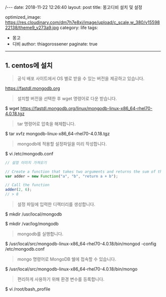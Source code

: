 /---
date: 2018-11-22 12:26:40
layout: post
title: 몽고디비 설치 및 설정
<!--image: https://res.cloudinary.com/dm7h7e8xj/image/upload/v1559822138/theme9_v273a9.jpg-->
optimized_image: https://res.cloudinary.com/dm7h7e8xj/image/upload/c_scale,w_380/v1559822138/theme9_v273a9.jpg
category: life
tags:
  - 몽고
  - 디비
author: thiagorossener
paginate: true
---

## 1. centos에 설치

>공식 배포 사이트에서 OS 별로 받을 수 있는 버전을 제공하고 있습니다.

https://fastdl.mongodb.org

>설치할 버전을 선택한 후 wget 명령어로 다운 받습니다.

$ wget https://fastdl.mongodb.org/linux/mongodb-linux-x86_64-rhel70-4.0.18.tgz

>tar 명령어로 압축을 해제합니다.

$ tar xvfz mongodb-linux-x86_64-rhel70-4.0.18.tgz

>mongodb에 적용할 설정파일을 미리 작성합니다.

$ vi /etc/mongodb.conf

```js
// 설정 이미지 가져오기

// Create a function that takes two arguments and returns the sum of those arguments
var adder = new Function("a", "b", "return a + b");

// Call the function
adder(2, 6);
// > 8
```

>설정 파일에 입력한 디렉터리를 생성합니다.

$ mkdir /usr/local/mongodb

$ mkdir /var/log/mongodb

>mongodb를 실행합니다.

$ /usr/local/src/mongodb-linux-x86_64-rhel70-4.0.18/bin/mongod -config /etc/mongodb.conf

>mongo 명령어로 MongoDB 쉘에 접속할 수 있습니다.

$ /usr/local/src/mongodb-linux-x86_64-rhel70-4.0.18/bin/mongo 

>편리하게 사용하기 위해 환경 변수를 등록합니다.

$ vi /root/bash_profile











